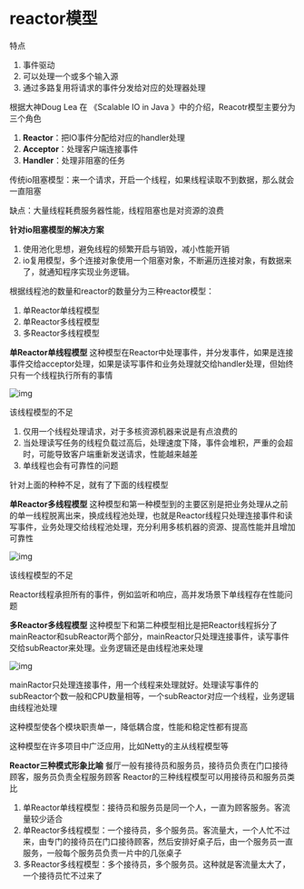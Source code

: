 # reactor模型

特点

1. 事件驱动
2. 可以处理一个或多个输入源
3. 通过多路复用将请求的事件分发给对应的处理器处理

根据大神Doug Lea 在 《Scalable IO in Java 》中的介绍，Reacotr模型主要分为三个角色

1. **Reactor**：把IO事件分配给对应的handler处理
2. **Acceptor**：处理客户端连接事件
3. **Handler**：处理非阻塞的任务



传统io阻塞模型：来一个请求，开启一个线程，如果线程读取不到数据，那么就会一直阻塞

缺点：大量线程耗费服务器性能，线程阻塞也是对资源的浪费



**针对io阻塞模型的解决方案**

1. 使用池化思想，避免线程的频繁开启与销毁，减小性能开销
2. io复用模型，多个连接对象使用一个阻塞对象，不断遍历连接对象，有数据来了，就通知程序实现业务逻辑。

根据线程池的数量和reactor的数量分为三种reactor模型：

1. 单Reactor单线程模型
2. 单Reactor多线程模型
3. 多Reactor多线程模型


**单Reactor单线程模型**
这种模型在Reactor中处理事件，并分发事件，如果是连接事件交给acceptor处理，如果是读写事件和业务处理就交给handler处理，但始终只有一个线程执行所有的事情

![img](https://pic3.zhimg.com/v2-a3a7f2b064f424fbb11e77f019123e62_b.jpg)



该线程模型的不足

1. 仅用一个线程处理请求，对于多核资源机器来说是有点浪费的
2. 当处理读写任务的线程负载过高后，处理速度下降，事件会堆积，严重的会超时，可能导致客户端重新发送请求，性能越来越差
3. 单线程也会有可靠性的问题



针对上面的种种不足，就有了下面的线程模型

**单Reactor多线程模型**
这种模型和第一种模型到的主要区别是把业务处理从之前的单一线程脱离出来，换成线程池处理，也就是Reactor线程只处理连接事件和读写事件，业务处理交给线程池处理，充分利用多核机器的资源、提高性能并且增加可靠性

![img](https://pic1.zhimg.com/v2-d60a5c2c930e3ec611855d387d2429ec_b.jpg)


该线程模型的不足

Reactor线程承担所有的事件，例如监听和响应，高并发场景下单线程存在性能问题

**多Reactor多线程模型**
这种模型下和第二种模型相比是把Reactor线程拆分了mainReactor和subReactor两个部分，mainReactor只处理连接事件，读写事件交给subReactor来处理。业务逻辑还是由线程池来处理

![img](https://pic2.zhimg.com/v2-ca0ee6f64ec8654ba143c30548874095_b.jpg)


mainRactor只处理连接事件，用一个线程来处理就好。处理读写事件的subReactor个数一般和CPU数量相等，一个subReactor对应一个线程，业务逻辑由线程池处理

这种模型使各个模块职责单一，降低耦合度，性能和稳定性都有提高

这种模型在许多项目中广泛应用，比如Netty的主从线程模型等

**Reactor三种模式形象比喻**
餐厅一般有接待员和服务员，接待员负责在门口接待顾客，服务员负责全程服务顾客
Reactor的三种线程模型可以用接待员和服务员类比

1. 单Reactor单线程模型：接待员和服务员是同一个人，一直为顾客服务。客流量较少适合
2. 单Reactor多线程模型：一个接待员，多个服务员。客流量大，一个人忙不过来，由专门的接待员在门口接待顾客，然后安排好桌子后，由一个服务员一直服务，一般每个服务员负责一片中的几张桌子
3. 多Reactor多线程模型：多个接待员，多个服务员。这种就是客流量太大了，一个接待员忙不过来了